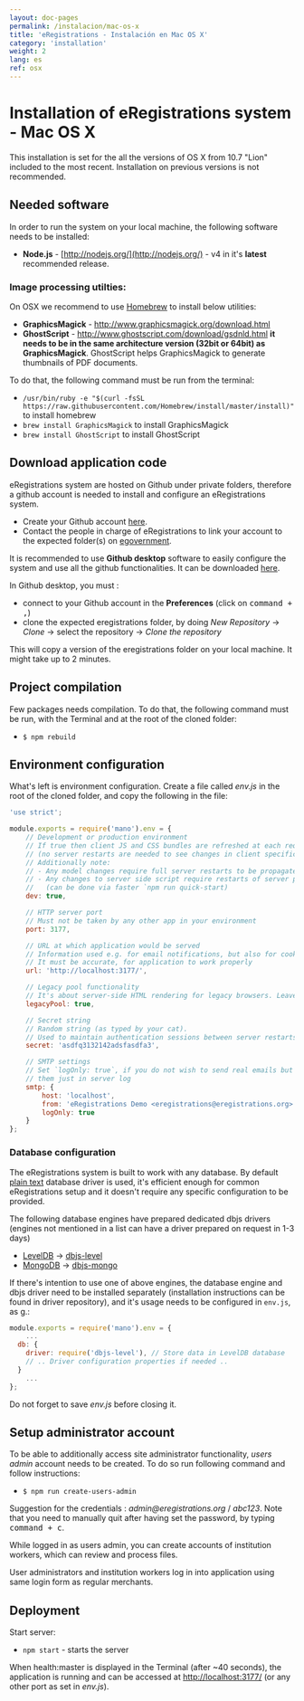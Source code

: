 ```yaml
---
layout: doc-pages
permalink: /instalacion/mac-os-x
title: 'eRegistrations - Instalación en Mac OS X'
category: 'installation'
weight: 2
lang: es
ref: osx
---
```


# Installation of eRegistrations system - Mac OS X

This installation is set for the all the versions of OS X from 10.7 "Lion" included to the most recent. Installation on previous versions is not recommended.


## Needed software

In order to run the system on your local machine, the following software needs to be installed:

* __Node.js__ - [http://nodejs.org/](http://nodejs.org/) - v4 in it's **latest** recommended release.

### Image processing utilties:

On OSX we recommend to use [Homebrew](http://brew.sh/) to install below utilities:

* __GraphicsMagick__ - http://www.graphicsmagick.org/download.html
* __GhostScript__ - http://www.ghostscript.com/download/gsdnld.html __it needs to be in the same architecture version (32bit or 64bit) as GraphicsMagick__. GhostScript helps GraphicsMagick to generate thumbnails of PDF documents.

To do that, the following command must be run from the terminal:   

- `/usr/bin/ruby -e "$(curl -fsSL https://raw.githubusercontent.com/Homebrew/install/master/install)"` to install homebrew
- `brew install GraphicsMagick` to install GraphicsMagick
- `brew install GhostScript` to install GhostScript

## Download application code

eRegistrations system are hosted on Github under private folders, therefore a github account is needed to install and configure an eRegistrations system.

- Create your Github account [here](https://github.com/join).
- Contact the people in charge of eRegistrations to link your account to the expected folder(s) on [egovernment](https://github.com/egovernment).

It is recommended to use **Github desktop** software to easily configure the system and use all the github functionalities. It can be downloaded [here](https://desktop.github.com/).  

In Github desktop, you must : 

- connect to your Github account in the **Preferences** (click on <kbd><kbd>command</kbd> + <kbd>,</kbd></kbd>)
- clone the expected eregistrations folder, by doing *New Repository* -> *Clone* -> select the repository -> *Clone the repository*

This will copy a version of the eregistrations folder on your local machine. It might take up to 2 minutes.


## Project compilation

Few packages needs compilation. To do that, the following command must be run, with the Terminal and at the root of the cloned folder:

* `$ npm rebuild` 


## Environment configuration

What's left is environment configuration. Create a file called _env.js_ in the root of the cloned folder, and copy the following in the file:

```javascript
'use strict';

module.exports = require('mano').env = {
	// Development or production environment
	// If true then client JS and CSS bundles are refreshed at each request
	// (no server restarts are needed to see changes in client specific code)
	// Additionally note:
	// - Any model changes require full server restarts to be propagated
	// - Any changes to server side script require restarts of server process
	//   (can be done via faster `npm run quick-start)
	dev: true,

	// HTTP server port
	// Must not be taken by any other app in your environment
	port: 3177,

	// URL at which application would be served
	// Information used e.g. for email notifications, but also for cookies resolution
	// It must be accurate, for application to work properly
	url: 'http://localhost:3177/',

	// Legacy pool functionality
	// It's about server-side HTML rendering for legacy browsers. Leave it to 'true'
	legacyPool: true,

	// Secret string
	// Random string (as typed by your cat).
	// Used to maintain authentication sessions between server restarts
	secret: 'asdfq3132142adsfasdfa3',

	// SMTP settings
	// Set `logOnly: true`, if you do not wish to send real emails but prefer to see
	// them just in server log
	smtp: {
		host: 'localhost',
		from: 'eRegistrations Demo <eregistrations@eregistrations.org>',
		logOnly: true
	}
};
```

### Database configuration

The eRegistrations system is built to work with any database. By default [plain text](https://github.com/medikoo/dbjs-persistence/tree/master/text-file) database driver is used, it's efficient enough for common eRegistrations setup and it doesn't require any specific configuration to be provided.

The following database engines have prepared dedicated dbjs drivers (engines not mentioned in a list can have a driver prepared on request in 1-3 days)

- [LevelDB](http://leveldb.org/) -> [dbjs-level](https://github.com/medikoo/dbjs-level)
- [MongoDB](https://www.mongodb.com) -> [dbjs-mongo](https://github.com/medikoo/dbjs-mongo)

If there's intention to use one of above engines, the database engine and dbjs driver need to be installed separately (installation instructions can be found in driver repository), and it's usage needs to be configured in  `env.js`, as g.:

```javascript
module.exports = require('mano').env = {
	...
  db: {
    driver: require('dbjs-level'), // Store data in LevelDB database
    // .. Driver configuration properties if needed ..
  }
	...
};
```

Do not forget to save _env.js_ before closing it.

## Setup administrator account

To be able to additionally access site administrator functionality, _users admin_ account needs to be created. To do so run following command and follow instructions:

* `$ npm run create-users-admin`

Suggestion for the credentials : _admin@eregistrations.org_ / _abc123_. Note that you need to manually quit after having set the password, by typing <kbd><kbd>command</kbd> + <kbd>c</kbd></kbd>.

While logged in as users admin, you can create accounts of institution workers, which can review and process files.

User administrators and institution workers log in into application using same login form as regular merchants.

## Deployment

Start server:

* `npm start` - starts the server

When <span class="text-purple">health:master</span> is displayed in the Terminal (after ~40 seconds), the application is running and can be accessed at [http://localhost:3177/](http://localhost:3177/) (or any other port as set in _env.js_).

